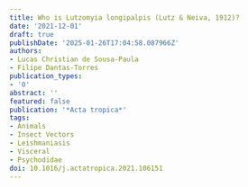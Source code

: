 ```yaml
---
title: Who is Lutzomyia longipalpis (Lutz & Neiva, 1912)?
date: '2021-12-01'
draft: true
publishDate: '2025-01-26T17:04:58.087966Z'
authors:
- Lucas Christian de Sousa-Paula
- Filipe Dantas-Torres
publication_types:
- '0'
abstract: ''
featured: false
publication: '*Acta tropica*'
tags:
- Animals
- Insect Vectors
- Leishmaniasis
- Visceral
- Psychodidae
doi: 10.1016/j.actatropica.2021.106151
---
```


